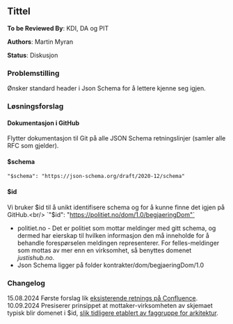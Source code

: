 ## Tittel

**To be Reviewed By**: KDI, DA og PIT

**Authors**: Martin Myran

**Status**: Diskusjon

### Problemstilling
Ønsker standard header i Json Schema for å lettere kjenne seg igjen.

### Løsningsforslag
#### Dokumentasjon i GitHub
Flytter dokumentasjon til Git på alle JSON Schema retningslinjer (samler alle RFC som gjelder).
#### $schema
`"$schema": "https://json-schema.org/draft/2020-12/schema"`
#### $id
Vi bruker $id til å unikt identifisere schema og for å kunne finne det igjen på GitHub.<br/>
`"$id": "https://politiet.no/dom/1.0/begjaeringDom"`

* politiet.no - Det er politiet som mottar meldinger med gitt schema, og dermed har eierskap til hvilken informasjon den må inneholde for å behandle forespørselen meldingen representerer. For felles-meldinger som mottas av mer enn en virksomhet, så benyttes domenet *justishub.no*.
* Json Schema ligger på folder kontrakter/dom/begjaeringDom/1.0

### Changelog
15.08.2024 Første forslag lik [eksisterende retnings på Confluence](https://domstol.atlassian.net/wiki/x/PQG08Q).  
10.09.2024 Presiserer prinsippet at mottaker-virksomheten av skjemaet typisk blir domenet i $id, [slik tidligere etablert av faggruppe for arkitektur](https://domstol.atlassian.net/wiki/x/-YAb-Q).
